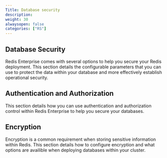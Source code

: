 ```yaml
---
Title: Database security
description:
weight: 30
alwaysopen: false
categories: ["RS"]
---
```


## Database Security
Redis Enterprise comes with several options to help you secure your Redis deployment. This section details the configurable parameters that you can use to protect the data within your database and more effectively establish operational security.

## Authentication and Authorization
This section details how you can use authentication and authorization control within Redis Enterprise to help you secure your databases.

## Encryption
Encryption is a common requirement when storing sensitive information within Redis. This section details how to configure encryption and what options are availible when deploying databases within your cluster.
